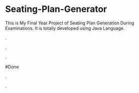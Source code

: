 # Seating-Plan-Generator

This is My Final Year Project of Seating Plan Generation During Examinations. It is totally developed using Java Language.












.



























.












































































































































































































.





















































#Done










































































































.




































































































































































































































































































































































































































































































.







































